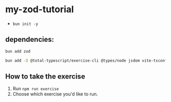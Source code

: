 # my-zod-tutorial

- `bun init -y`

## dependencies:

```bash
bun add zod

bun add -D @total-typescript/exercise-cli @types/node jsdom vite-tsconfig-paths vitest
```

## How to take the exercise

1.  Run `npm run exercise`
2.  Choose which exercise you'd like to run.
